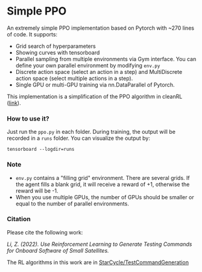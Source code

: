 # Simple PPO
An extremely simple PPO implementation based on Pytorch with ~270 lines of code. It supports:

 - Grid search of hyperparameters
 - Showing curves with tensorboard
 - Parallel sampling from multiple environments via Gym interface. You can define your own parallel environment by modifying `env.py`
 - Discrete action space (select an action in a step) and MultiDiscrete action space (select multiple actions in a step).
 - Single GPU or multi-GPU training via nn.DataParallel of Pytorch.

This implementation is a simplification of the PPO algorithm in cleanRL ([link](https://github.com/vwxyzjn/cleanrl)). 

### How to use it?

Just run the `ppo.py` in each folder. 
During training, the output will be recorded in a `runs` folder. You can visualize the output by:

    tensorboard --logdir=runs

### Note

 - `env.py` contains a "filling grid" environment. There are several grids. If the agent fills a blank grid, it will receive a reward of +1, otherwise the reward will be -1.
 - When you use multiple GPUs, the number of GPUs should be smaller or equal to the number of parallel environments.

### Citation

Please cite the following work:

_Li, Z. (2022). Use Reinforcement Learning to Generate Testing Commands for Onboard Software of Small Satellites._

The RL algorithms in this work are in [StarCycle/TestCommandGeneration](https://github.com/StarCycle/TestCommandGeneration)

